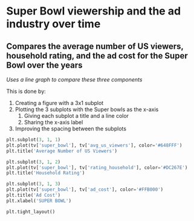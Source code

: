 # Super Bowl viewership and the ad industry over time
## Compares the average number of US viewers, household rating, and the ad cost for the Super Bowl over the years
*Uses a line graph to compare these three components*

This is done by:
1. Creating a figure with a 3x1 subplot
2. Plotting the 3 subplots with the Super bowls as the x-axis
    1. Giving each subplot a title and a line color
    2. Sharing the x-axis label
3. Improving the spacing between the subplots


```python
plt.subplot(3, 1, 1)
plt.plot(tv['super_bowl'], tv['avg_us_viewers'], color='#648FFF')
plt.title('Average Number of US Viewers')

plt.subplot(3, 1, 2)
plt.plot(tv['super_bowl'], tv['rating_household'], color='#DC267E')
plt.title('Household Rating')

plt.subplot(3, 1, 3)
plt.plot(tv['super_bowl'], tv['ad_cost'], color='#FFB000')
plt.title('Ad Cost')
plt.xlabel('SUPER BOWL')

plt.tight_layout()
```
